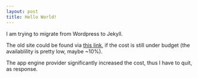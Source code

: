 ```yaml
---
layout: post
title: Hello World!
---
```


I am trying to migrate from Wordpress to Jekyll.

The old site could be found via [this link](aean.sinaapp.com), if the cost is still under budget (the availablility is pretty low, maybe ~10%).

The app engine provider significantly increased the cost, thus I have to quit, as response.